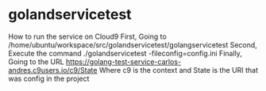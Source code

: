 # golandservicetest


How to run the service on Cloud9
First, Going to 
/home/ubuntu/workspace/src/golandservicetest/golangservicetest
Second, Execute the command
./golandservicetest -fileconfig=config.ini
Finally,
Going to the URL
https://golang-test-service-carlos-andres.c9users.io/c9/State
Where
c9 is the context and
State is the URI that was config in the project


